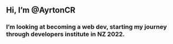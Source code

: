 ## Hi, I’m @AyrtonCR

### I’m looking at becoming a web dev, starting my journey through developers institute in NZ 2022.


<!---
AyrtonCR/AyrtonCR is a ✨ special ✨ repository because its `README.md` (this file) appears on your GitHub profile.
You can click the Preview link to take a look at your changes.
--->
